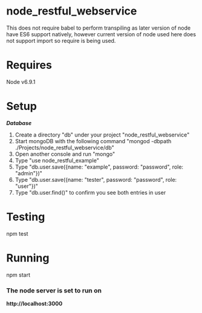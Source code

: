 # node_restful_webservice

This does not require babel to perform transpiling as later version of node have ES6 support natively, however current version of node used here does not support import so require is being used.

Requires
========

Node v6.9.1

Setup
=====

***Database***

1. Create a directory "db" under your project "node_restful_webservice"
2. Start mongoDB with the following command "mongod -dbpath ./Projects/node_restful_webservice/db" 
3. Open another console and run "mongo"
4. Type "use node_restful_example"
5. Type "db.user.save({name: "example", password: "password", role: "admin"})"
6. Type "db.user.save({name: "tester", password: "password", role: "user"})"
7. Type "db.user.find()" to confirm you see both entries in user

Testing
=======

npm test

Running
=======

npm start

### The node server is set to run on

**http://localhost:3000**